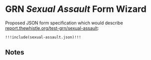 GRN *Sexual Assault* Form Wizard
================================

Proposed JSON form specification which would describe 
[report.thewhistle.org/test-grn/sexual-assault](http://report.thewhistle.org/test-grn/sexual-assault):

````
!!!include(sexual-assault.json)!!!
````

Notes
-----
